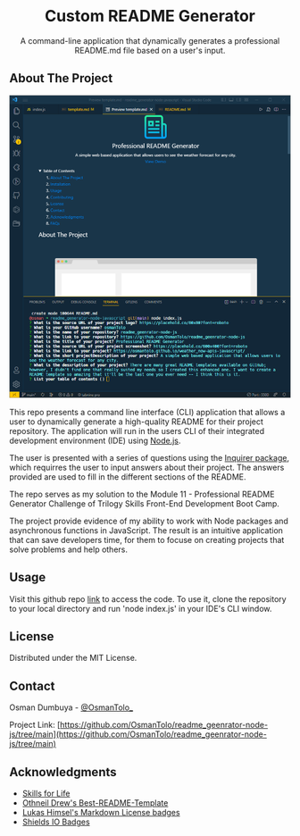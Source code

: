 <br />
<div align="center">
  <h1 align="center">Custom README Generator</h1>
  <p align="center">
    A command-line application that dynamically generates a professional README.md file based on a user's input.
    <br />
  </p>
</div>

## About The Project

![Screenshot of the webpage](./assets/images/project_screenshot.png)

This repo presents a command line interface (CLI) application that allows a user to dynamically generate a high-quality README for their project repository. The application will run in the users CLI of their integrated development environment (IDE) using [Node.js](https://nodejs.org/en/).

The user is presented with a series of questions using the [Inquirer package](https://www.npmjs.com/package/inquirer), which requirres the user to input answers about their project. The answers provided are used to fill in the different sections of the README.

The repo serves as my solution to the Module 11 - Professional README Generator Challenge of Trilogy Skills Front-End Development Boot Camp.

The project provide evidence of my ability to work with Node packages and asynchronous functions in JavaScript. The result is an intuitive application that can save developers time, for them to focuse on creating projects that solve problems and help others.

## Usage

Visit this github repo [link](https://github.com/OsmanTolo/readme_geenrator-node-js) to access the code. To use it, clone the repository to your local directory and run 'node index.js' in your IDE's CLI window.

## License

Distributed under the MIT License.

## Contact

Osman Dumbuya - [@OsmanTolo\_](https://twitter.com/OsmanTolo_)

Project Link: [https://github.com/OsmanTolo/readme_geenrator-node-js/tree/main](https://github.com/OsmanTolo/readme_geenrator-node-js/tree/main)

## Acknowledgments

- [Skills for Life](https://skillsforlife.campaign.gov.uk/courses/skills-bootcamps/)
- [Othneil Drew's Best-README-Template](https://github.com/othneildrew/Best-README-Template)
- [Lukas Himsel's Markdown License badges](https://gist.github.com/lukas-h/2a5d00690736b4c3a7ba)
- [Shields IO Badges](https://shields.io/)
